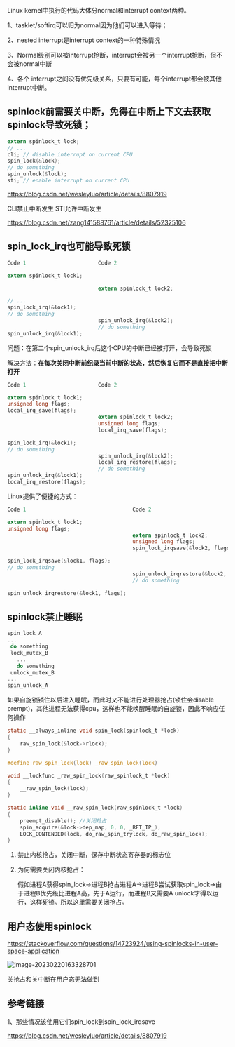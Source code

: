 Linux kernel中执行的代码大体分normal和interrupt context两种。

1、tasklet/softirq可以归为normal因为他们可以进入等待；

2、nested interrupt是interrupt context的一种特殊情况

3、Normal级别可以被interrupt抢断，interrupt会被另一个interrupt抢断，但不会被normal中断

4、各个 interrupt之间没有优先级关系，只要有可能，每个interrupt都会被其他interrupt中断。







## spinlock前需要关中断，免得在中断上下文去获取spinlock导致死锁；

```c
extern spinlock_t lock;
// ...
cli; // disable interrupt on current CPU
spin_lock(&lock);
// do something
spin_unlock(&lock);
sti; // enable interrupt on current CPU
```

https://blog.csdn.net/wesleyluo/article/details/8807919



CLI禁止中断发生
STI允许中断发生

https://blog.csdn.net/zang141588761/article/details/52325106



## spin_lock_irq也可能导致死锁

```c
Code 1                       Code 2

extern spinlock_t lock1;

                             extern spinlock_t lock2;

// ...
spin_lock_irq(&lock1);
// do something 
                             spin_unlock_irq(&lock2);
                             // do something
spin_unlock_irq(&lock1); 
```

问题：在第二个spin_unlock_irq后这个CPU的中断已经被打开，会导致死锁

解决方法：**在每次关闭中断前纪录当前中断的状态，然后恢复它而不是直接把中断打开**

```c
Code 1                       Code 2

extern spinlock_t lock1;
unsigned long flags;
local_irq_save(flags);
                             extern spinlock_t lock2;
							 unsigned long flags;
							 local_irq_save(flags);

spin_lock_irq(&lock1);
// do something 
                             spin_unlock_irq(&lock2);
							 local_irq_restore(flags);
                             // do something
spin_unlock_irq(&lock1); 
local_irq_restore(flags);
```

Linux提供了便捷的方式：

```c
Code 1                       			Code 2

extern spinlock_t lock1;
unsigned long flags;
                             			extern spinlock_t lock2;
							 			unsigned long flags;
							 			spin_lock_irqsave(&lock2, flags);

spin_lock_irqsave(&lock1, flags);
// do something 
                             			spin_unlock_irqrestore(&lock2, flags);
                             			// do something

spin_unlock_irqrestore(&lock1, flags);
```



## spinlock禁止睡眠

```c
spin_lock_A
...
 do something
 lock_mutex_B
   ...
   do something
 unlock_mutex_B
...
spin_unlock_A 
```

如果自旋锁锁住以后进入睡眠，而此时又不能进行处理器抢占(锁住会disable prempt)，其他进程无法获得cpu，这样也不能唤醒睡眠的自旋锁，因此不响应任何操作

```c
static __always_inline void spin_lock(spinlock_t *lock)
{
	raw_spin_lock(&lock->rlock);
}

#define raw_spin_lock(lock)	_raw_spin_lock(lock)

void __lockfunc _raw_spin_lock(raw_spinlock_t *lock)
{
	__raw_spin_lock(lock);
}

static inline void __raw_spin_lock(raw_spinlock_t *lock)
{
	preempt_disable(); //关闭抢占
	spin_acquire(&lock->dep_map, 0, 0, _RET_IP_);
	LOCK_CONTENDED(lock, do_raw_spin_trylock, do_raw_spin_lock);
}
```



1. 禁止内核抢占，关闭中断，保存中断状态寄存器的标志位

2. 为何需要关闭内核抢占：

   假如进程A获得spin_lock->进程B抢占进程A->进程B尝试获取spin_lock->由于进程B优先级比进程A高，先于A运行，而进程B又需要A unlock才得以运行，这样死锁。所以这里需要关闭抢占。



## 用户态使用spinlock

https://stackoverflow.com/questions/14723924/using-spinlocks-in-user-space-application

![image-20230220163328701](C:\Users\z00585918\AppData\Roaming\Typora\typora-user-images\image-20230220163328701.png)

关抢占和关中断在用户态无法做到



## 参考链接

1、那些情况该使用它们spin_lock到spin_lock_irqsave

https://blog.csdn.net/wesleyluo/article/details/8807919
